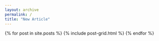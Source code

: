 ```yaml
---
layout: archive
permalink: /
title: "New Article"
---
```


<div class="tiles">
{% for post in site.posts %}
	{% include post-grid.html %}
{% endfor %}
</div><!-- /.tiles -->
